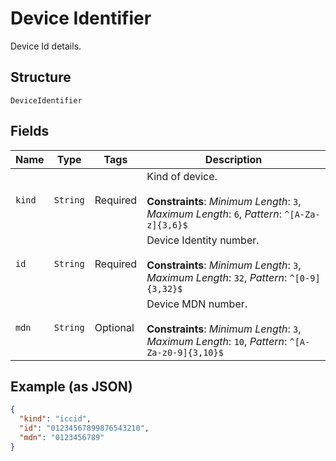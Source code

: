 
# Device Identifier

Device Id details.

## Structure

`DeviceIdentifier`

## Fields

| Name | Type | Tags | Description |
|  --- | --- | --- | --- |
| `kind` | `String` | Required | Kind of device.<br><br>**Constraints**: *Minimum Length*: `3`, *Maximum Length*: `6`, *Pattern*: `^[A-Za-z]{3,6}$` |
| `id` | `String` | Required | Device Identity number.<br><br>**Constraints**: *Minimum Length*: `3`, *Maximum Length*: `32`, *Pattern*: `^[0-9]{3,32}$` |
| `mdn` | `String` | Optional | Device MDN number.<br><br>**Constraints**: *Minimum Length*: `3`, *Maximum Length*: `10`, *Pattern*: `^[A-Za-z0-9]{3,10}$` |

## Example (as JSON)

```json
{
  "kind": "iccid",
  "id": "01234567899876543210",
  "mdn": "0123456789"
}
```

